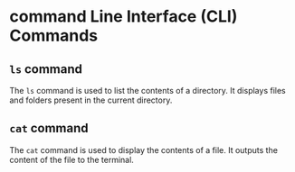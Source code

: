 # command Line Interface (CLI) Commands

## `ls` command
The `ls` command is used to list the contents of a directory. It displays files and folders present in the current directory.
## `cat` command
The `cat` command is used to display the contents of a file. It outputs the content of the file to the terminal.